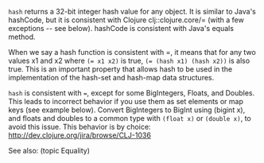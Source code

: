 `hash` returns a 32-bit integer hash value for any object.
It is similar to Java's hashCode, but it is consistent with Clojure clj::clojure.core/= (with a few exceptions -- see below).
hashCode is consistent with Java's equals method.

When we say a hash function is consistent with =, it means that for any two values x1 and x2 where `(= x1 x2)` is true, `(= (hash x1) (hash x2))` is also true.
This is an important property that allows hash to be used in the implementation of the hash-set and hash-map data structures.

`hash` is consistent with `=`, except for some BigIntegers, Floats, and Doubles.
This leads to incorrect behavior if you use them as set elements or map keys (see example below).
Convert BigIntegers to BigInt using (bigint x), and floats and doubles to a common type with `(float x)` or `(double x)`, to avoid this issue.
This behavior is by choice: http://dev.clojure.org/jira/browse/CLJ-1036

See also: (topic Equality)
